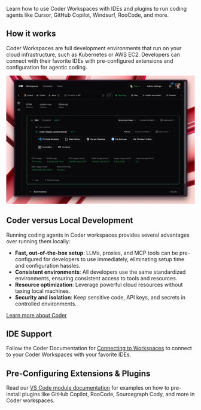 Learn how to use Coder Workspaces with IDEs and plugins to run coding agents like Cursor, GitHub Copilot, Windsurf, RooCode, and more.

## How it works

Coder Workspaces are full development environments that run on your cloud infrastructure, such as Kubernetes or AWS EC2. Developers can connect with their favorite IDEs with pre-configured extensions and configuration for agentic coding.

![Workspace Page](../images/guides/ai-agents/workspace-page.png)

## Coder versus Local Development

Running coding agents in Coder workspaces provides several advantages over running them locally:

- **Fast, out-of-the-box setup**: LLMs, proxies, and MCP tools can be pre-configured for developers to use immediately, eliminating setup time and configuration hassles.
- **Consistent environments**: All developers use the same standardized environments, ensuring consistent access to tools and resources.
- **Resource optimization**: Leverage powerful cloud resources without taxing local machines.
- **Security and isolation**: Keep sensitive code, API keys, and secrets in controlled environments.

[Learn more about Coder](https://coder.com/cde/compare)

## IDE Support

Follow the Coder Documentation for [Connecting to Workspaces](./user-guides/workspace-access/index.md) to connect to your Coder Workspaces with your favorite IDEs.

## Pre-Configuring Extensions &amp; Plugins

Read our [VS Code module documentation](https://registry.coder.com/modules/coder/vscode-web) for examples on how to pre-install plugins like GitHub Copilot, RooCode, Sourcegraph Cody, and more in Coder workspaces.
